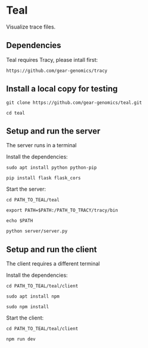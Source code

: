 # Teal
Visualize trace files.

Dependencies
------------

Teal requires Tracy, please intall first:

`https://github.com/gear-genomics/tracy`


Install a local copy for testing
--------------------------------

`git clone https://github.com/gear-genomics/teal.git`

`cd teal`

Setup and run the server
------------------------

The server runs in a terminal

Install the dependencies:

`sudo apt install python python-pip`

`pip install flask flask_cors`

Start the server:

`cd PATH_TO_TEAL/teal`

`export PATH=$PATH:/PATH_TO_TRACY/tracy/bin`

`echo $PATH`

`python server/server.py`

Setup and run the client
------------------------

The client requires a different terminal

Install the dependencies:

`cd PATH_TO_TEAL/teal/client`

`sudo apt install npm`

`sudo npm install`

Start the client:

`cd PATH_TO_TEAL/teal/client`

`npm run dev`


